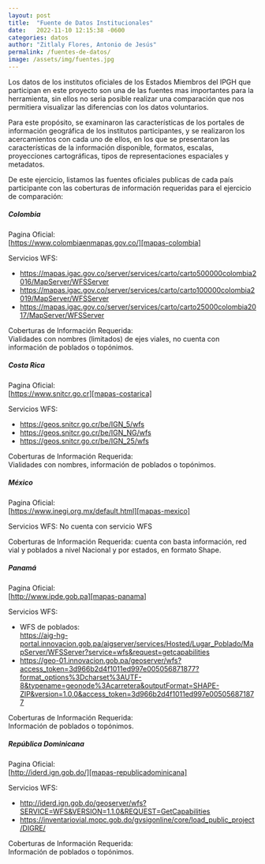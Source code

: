 ```yaml
---
layout: post
title:  "Fuente de Datos Institucionales"
date:   2022-11-10 12:15:38 -0600
categories: datos
author: "Zitlaly Flores, Antonio de Jesús"
permalink: /fuentes-de-datos/
image: /assets/img/fuentes.jpg
---
```


Los datos de los institutos oficiales de los Estados Miembros del IPGH que participan en este proyecto son una de las fuentes mas importantes para la herramienta, sin ellos no seria posible realizar una comparación que nos permitiera visualizar las diferencias con los datos voluntarios. 

Para este propósito, se examinaron las características de los portales de información geográfica de los institutos participantes, y se realizaron los acercamientos con cada uno de ellos, en los que se presentaron las características de la información disponible, formatos, escalas, proyecciones cartográficas, tipos de representaciones espaciales y metadatos.

De este ejercicio, listamos las fuentes oficiales publicas de cada país participante con las coberturas de información requeridas para el ejercicio de comparación:


##### Colombia
Pagina Oficial:  
[https://www.colombiaenmapas.gov.co/][mapas-colombia]

Servicios WFS:
* https://mapas.igac.gov.co/server/services/carto/carto500000colombia2016/MapServer/WFSServer
* https://mapas.igac.gov.co/server/services/carto/carto100000colombia2019/MapServer/WFSServer
* https://mapas.igac.gov.co/server/services/carto/carto25000colombia2017/MapServer/WFSServer

Coberturas de Información Requerida:  
Vialidades con nombres (limitados) de ejes viales, no cuenta con información de poblados o topónimos.

##### Costa Rica
Pagina Oficial:  
[https://www.snitcr.go.cr][mapas-costarica]

Servicios WFS:
* https://geos.snitcr.go.cr/be/IGN_5/wfs
* https://geos.snitcr.go.cr/be/IGN_NG/wfs
* https://geos.snitcr.go.cr/be/IGN_25/wfs

Coberturas de Información Requerida:  
Vialidades con nombres, información de poblados o topónimos.

##### México
Pagina Oficial:  
[https://www.inegi.org.mx/default.html][mapas-mexico]

Servicios WFS:
No cuenta con servicio WFS  

Coberturas de Información Requerida: 
cuenta con basta información, red vial y poblados a nivel Nacional y por estados, en formato Shape.

##### Panamá
Pagina Oficial:  
[http://www.ipde.gob.pa][mapas-panama]

Servicios WFS:
* WFS de poblados:  
https://aig-hg-portal.innovacion.gob.pa/aigserver/services/Hosted/Lugar_Poblado/MapServer/WFSServer?service=wfs&request=getcapabilities
* https://geo-01.innovacion.gob.pa/geoserver/wfs?access_token=3d966b2d4f1011ed997e005056871877?format_options%3Dcharset%3AUTF-8&typename=geonode%3Acarretera&outputFormat=SHAPE-ZIP&version=1.0.0&access_token=3d966b2d4f1011ed997e005056871877

Coberturas de Información Requerida:  
Información de poblados o topónimos.

##### República Dominicana
Pagina Oficial:  
[http://iderd.ign.gob.do/][mapas-republicadominicana]

Servicios WFS:
* http://iderd.ign.gob.do/geoserver/wfs?SERVICE=WFS&VERSION=1.1.0&REQUEST=GetCapabilities
* https://inventariovial.mopc.gob.do/gvsigonline/core/load_public_project/DIGRE/

Coberturas de Información Requerida:  
Información de poblados o topónimos.


[mapas-colombia]: https://www.colombiaenmapas.gov.co/
[mapas-costarica]: https://www.snitcr.go.cr
[mapas-mexico]: https://www.inegi.org.mx/default.html
[mapas-panama]: http://www.ipde.gob.pa
[mapas-republicadominicana]: http://iderd.ign.gob.do/
